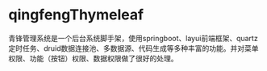 # qingfengThymeleaf
青锋管理系统是一个后台系统脚手架，使用springboot、layui前端框架、quartz定时任务、druid数据连接池、多数据源、代码生成等多种丰富的功能。并对菜单权限、功能（按钮）权限、数据权限做了很好的处理。
